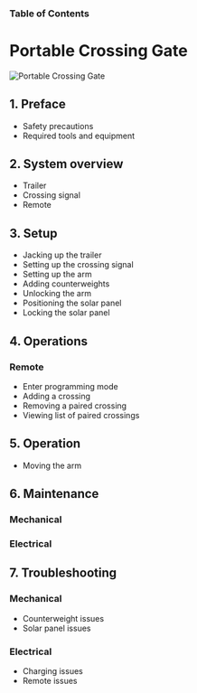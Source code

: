 ### Table of Contents
# Portable Crossing Gate

![Portable Crossing Gate](assets/gate_aicher_text.png)

## 1. Preface
* Safety precautions
* Required tools and equipment

## 2. System overview
* Trailer
* Crossing signal
* Remote

## 3. Setup
* Jacking up the trailer
* Setting up the crossing signal
* Setting up the arm
* Adding counterweights
* Unlocking the arm
* Positioning the solar panel
* Locking the solar panel

## 4. Operations
### Remote
* Enter programming mode
* Adding a crossing
* Removing a paired crossing
* Viewing list of paired crossings

## 5. Operation
* Moving the arm

## 6. Maintenance
### Mechanical
### Electrical
	
## 7. Troubleshooting
### Mechanical
* Counterweight issues
* Solar panel issues

### Electrical
* Charging issues
* Remote issues
